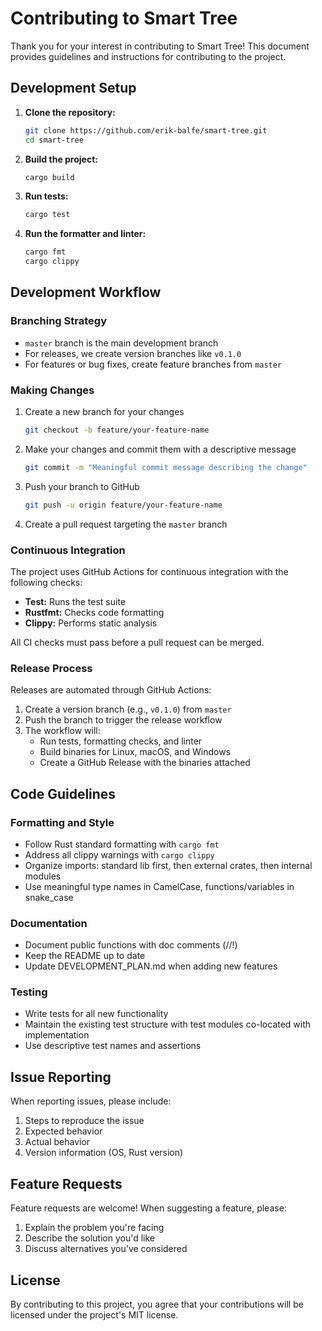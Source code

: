 # Contributing to Smart Tree

Thank you for your interest in contributing to Smart Tree! This document provides guidelines and instructions for contributing to the project.

## Development Setup

1. **Clone the repository:**
   ```bash
   git clone https://github.com/erik-balfe/smart-tree.git
   cd smart-tree
   ```

2. **Build the project:**
   ```bash
   cargo build
   ```

3. **Run tests:**
   ```bash
   cargo test
   ```

4. **Run the formatter and linter:**
   ```bash
   cargo fmt
   cargo clippy
   ```

## Development Workflow

### Branching Strategy

- `master` branch is the main development branch
- For releases, we create version branches like `v0.1.0`
- For features or bug fixes, create feature branches from `master`

### Making Changes

1. Create a new branch for your changes
   ```bash
   git checkout -b feature/your-feature-name
   ```

2. Make your changes and commit them with a descriptive message
   ```bash
   git commit -m "Meaningful commit message describing the change"
   ```

3. Push your branch to GitHub
   ```bash
   git push -u origin feature/your-feature-name
   ```

4. Create a pull request targeting the `master` branch

### Continuous Integration

The project uses GitHub Actions for continuous integration with the following checks:

- **Test:** Runs the test suite
- **Rustfmt:** Checks code formatting
- **Clippy:** Performs static analysis

All CI checks must pass before a pull request can be merged.

### Release Process

Releases are automated through GitHub Actions:

1. Create a version branch (e.g., `v0.1.0`) from `master`
2. Push the branch to trigger the release workflow
3. The workflow will:
   - Run tests, formatting checks, and linter
   - Build binaries for Linux, macOS, and Windows
   - Create a GitHub Release with the binaries attached

## Code Guidelines

### Formatting and Style

- Follow Rust standard formatting with `cargo fmt`
- Address all clippy warnings with `cargo clippy`
- Organize imports: standard lib first, then external crates, then internal modules
- Use meaningful type names in CamelCase, functions/variables in snake_case

### Documentation

- Document public functions with doc comments (//!)
- Keep the README up to date
- Update DEVELOPMENT_PLAN.md when adding new features

### Testing

- Write tests for all new functionality
- Maintain the existing test structure with test modules co-located with implementation
- Use descriptive test names and assertions

## Issue Reporting

When reporting issues, please include:

1. Steps to reproduce the issue
2. Expected behavior
3. Actual behavior
4. Version information (OS, Rust version)

## Feature Requests

Feature requests are welcome! When suggesting a feature, please:

1. Explain the problem you're facing
2. Describe the solution you'd like
3. Discuss alternatives you've considered

## License

By contributing to this project, you agree that your contributions will be licensed under the project's MIT license.